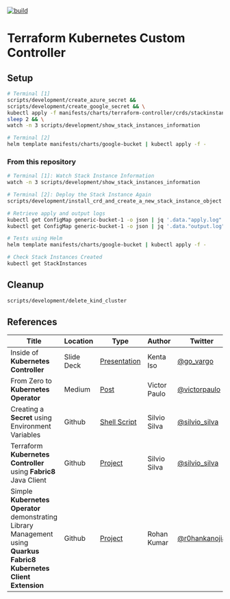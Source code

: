 [![build](https://github.com/smsilva/terraform-kubernetes-controller/actions/workflows/ci.yml/badge.svg?branch=main)](https://github.com/smsilva/terraform-kubernetes-controller/actions/workflows/ci.yml)

# Terraform Kubernetes Custom Controller

## Setup

```bash
# Terminal [1]
scripts/development/create_azure_secret &&
scripts/development/create_google_secret && \
kubectl apply -f manifests/charts/terraform-controller/crds/stackinstance.yaml && \
sleep 2 && \
watch -n 3 scripts/development/show_stack_instances_information

# Terminal [2]
helm template manifests/charts/google-bucket | kubectl apply -f -
```

### From this repository

```bash
# Terminal [1]: Watch Stack Instance Information
watch -n 3 scripts/development/show_stack_instances_information

# Terminal [2]: Deploy the Stack Instance Again
scripts/development/install_crd_and_create_a_new_stack_instance_object

# Retrieve apply and output logs
kubectl get ConfigMap generic-bucket-1 -o json | jq '.data."apply.log"'  -r
kubectl get ConfigMap generic-bucket-1 -o json | jq '.data."output.log"' -r

# Tests using Helm
helm template manifests/charts/google-bucket | kubectl apply -f -

# Check Stack Instances Created
kubectl get StackInstances
```

## Cleanup

```bash
scripts/development/delete_kind_cluster
```

## References

Title                                                                                                                 | Location   | Type                                                                                                | Author       | Twitter                                           | Linkedin                                                                      | Github                                         
--------------------------------------------------------------------------------------------------------------------- | ---------- | --------------------------------------------------------------------------------------------------- | ------------ | ------------------------------------------------- | ----------------------------------------------------------------------------- | -----------------------------------------------
Inside of **Kubernetes Controller**                                                                                   | Slide Deck | [Presentation](https://speakerdeck.com/govargo/inside-of-kubernetes-controller?slide=42)            | Kenta Iso    | [@go_vargo](https://twitter.com/go_vargo)         |                                                                               | 
From Zero to **Kubernetes Operator**                                                                                  | Medium     | [Post](https://medium.com/@victorpaulo/from-zero-to-kubernetes-operator-dd06436b9d89)               | Victor Paulo | [@victorpaulo](https://twitter.com/victorpaulo)   | [victorpaulo](https://www.linkedin.com/in/victorpaulo/detail/contact-info/)   |
Creating a **Secret** using Environment Variables                                                                     | Github     | [Shell Script](https://github.com/smsilva/terraform-packager/blob/main/kubernetes/create-secret.sh) | Silvio Silva | [@silvio_silva](https://twitter.com/silvio_silva) | [silviomsilva](https://www.linkedin.com/in/silviomsilva/detail/contact-info/) | 
Terraform **Kubernetes Controller** using **Fabric8** Java Client                                                     | Github     | [Project](https://github.com/smsilva/terraform-kubernetes-controller)                               | Silvio Silva | [@silvio_silva](https://twitter.com/silvio_silva) | [silviomsilva](https://www.linkedin.com/in/silviomsilva/detail/contact-info/) | [smsilva](https://github.com/smsilva)
Simple **Kubernetes Operator** demonstrating Library Management using **Quarkus Fabric8 Kubernetes Client Extension** | Github     | [Project](https://github.com/rohanKanojia/librarybookoperatorinjava)                                | Rohan Kumar  | [@r0hankanojia](https://twitter.com/r0hankanojia) |                                                                               | [rohanKanojia](https://github.com/rohanKanojia)

